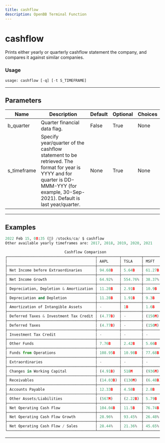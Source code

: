 ```yaml
---
title: cashflow
description: OpenBB Terminal Function
---
```


# cashflow

Prints either yearly or quarterly cashflow statement the company, and compares it against similar companies.

### Usage

```python
usage: cashflow [-q] [-t S_TIMEFRAME]
```

---

## Parameters

| Name | Description | Default | Optional | Choices |
| ---- | ----------- | ------- | -------- | ------- |
| b_quarter | Quarter financial data flag. | False | True | None |
| s_timeframe | Specify year/quarter of the cashflow statement to be retrieved. The format for year is YYYY and for quarter is DD-MMM-YYY (for example, 30-Sep-2021). Default is last year/quarter. | None | True | None |


---

## Examples

```python
2022 Feb 15, 08:35 (🦋) /stocks/ca/ $ cashflow
Other available yearly timeframes are: 2017, 2018, 2019, 2020, 2021

                           Cashflow Comparison
┌────────────────────────────────────────┬──────────┬─────────┬─────────┐
│                                        │ AAPL     │ TSLA    │ MSFT    │
├────────────────────────────────────────┼──────────┼─────────┼─────────┤
│ Net Income before Extraordinaries      │ 94.68B   │ 5.64B   │ 61.27B  │
├────────────────────────────────────────┼──────────┼─────────┼─────────┤
│ Net Income Growth                      │ 64.92%   │ 554.76% │ 38.37%  │
├────────────────────────────────────────┼──────────┼─────────┼─────────┤
│ Depreciation, Depletion & Amortization │ 11.28B   │ 2.91B   │ 10.9B   │
├────────────────────────────────────────┼──────────┼─────────┼─────────┤
│ Depreciation and Depletion             │ 11.28B   │ 1.91B   │ 9.3B    │
├────────────────────────────────────────┼──────────┼─────────┼─────────┤
│ Amortization of Intangible Assets      │ -        │ 1B      │ 1.6B    │
├────────────────────────────────────────┼──────────┼─────────┼─────────┤
│ Deferred Taxes & Investment Tax Credit │ (4.77B)  │ -       │ (150M)  │
├────────────────────────────────────────┼──────────┼─────────┼─────────┤
│ Deferred Taxes                         │ (4.77B)  │ -       │ (150M)  │
├────────────────────────────────────────┼──────────┼─────────┼─────────┤
│ Investment Tax Credit                  │ -        │ -       │ -       │
├────────────────────────────────────────┼──────────┼─────────┼─────────┤
│ Other Funds                            │ 7.76B    │ 2.42B   │ 5.66B   │
├────────────────────────────────────────┼──────────┼─────────┼─────────┤
│ Funds from Operations                  │ 108.95B  │ 10.98B  │ 77.68B  │
├────────────────────────────────────────┼──────────┼─────────┼─────────┤
│ Extraordinaries                        │ -        │ -       │ -       │
├────────────────────────────────────────┼──────────┼─────────┼─────────┤
│ Changes in Working Capital             │ (4.91B)  │ 518M    │ (936M)  │
├────────────────────────────────────────┼──────────┼─────────┼─────────┤
│ Receivables                            │ (14.03B) │ (130M)  │ (6.48B) │
├────────────────────────────────────────┼──────────┼─────────┼─────────┤
│ Accounts Payable                       │ 12.33B   │ 4.58B   │ 2.8B    │
├────────────────────────────────────────┼──────────┼─────────┼─────────┤
│ Other Assets/Liabilities               │ (567M)   │ (2.22B) │ 5.79B   │
├────────────────────────────────────────┼──────────┼─────────┼─────────┤
│ Net Operating Cash Flow                │ 104.04B  │ 11.5B   │ 76.74B  │
├────────────────────────────────────────┼──────────┼─────────┼─────────┤
│ Net Operating Cash Flow Growth         │ 28.96%   │ 93.45%  │ 26.48%  │
├────────────────────────────────────────┼──────────┼─────────┼─────────┤
│ Net Operating Cash Flow / Sales        │ 28.44%   │ 21.36%  │ 45.65%  │
└────────────────────────────────────────┴──────────┴─────────┴─────────┘
```
---
